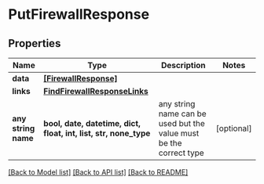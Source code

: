 # PutFirewallResponse


## Properties
Name | Type | Description | Notes
------------ | ------------- | ------------- | -------------
**data** | [**[FirewallResponse]**](FirewallResponse.md) |  | 
**links** | [**FindFirewallResponseLinks**](FindFirewallResponseLinks.md) |  | 
**any string name** | **bool, date, datetime, dict, float, int, list, str, none_type** | any string name can be used but the value must be the correct type | [optional]

[[Back to Model list]](../README.md#documentation-for-models) [[Back to API list]](../README.md#documentation-for-api-endpoints) [[Back to README]](../README.md)


